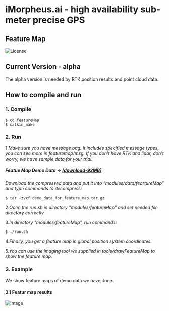 # iMorpheus.ai - high availability sub-meter precise GPS
## Feature Map
![License](https://img.shields.io/badge/License-Apache2.0-blue.svg)

## Current Version - alpha
The alpha version is needed by RTK position results and point cloud data.<br/>

## How to compile and run
### 1. Compile
```
$ cd featureMap
$ catkin_make
```
### 2. Run
1.*Make sure you have message bag. It includes specified message types, you can see more in featuremap/msg.
   If you don't have RTK and lidar, don't worry, we have sample data for your trial.*
##### Featue Map Demo Data -> [[download-92MB]](http://www.imorpheus.ai/download/dataForDemo/featureMapDemoData)

*Download the compressed data and put it into "modules/data/feartureMap" and type commands to decompress:*
```
$ tar -zvxf demo_data_for_feature_map.tar.gz
```

2.*Open the run.sh in directory "modules/featureMap" and set needed file directory correctly.*

3.*In directory "modules/featureMap", run commands:*

```
$ ./run.sh
```

4.*Finally, you get a feature map in global position system coordinates.*

5.*You can use the imaging tool we supplied in tools/drawFeatureMap to show the feature map.*

### 3. Example
  We show feature maps of demo data we have done. 

#### 3.1 Featur map results
![image](https://raw.githubusercontent.com/iMorpheusAI/gpsCalibration/develop/demo/demo.gif)
